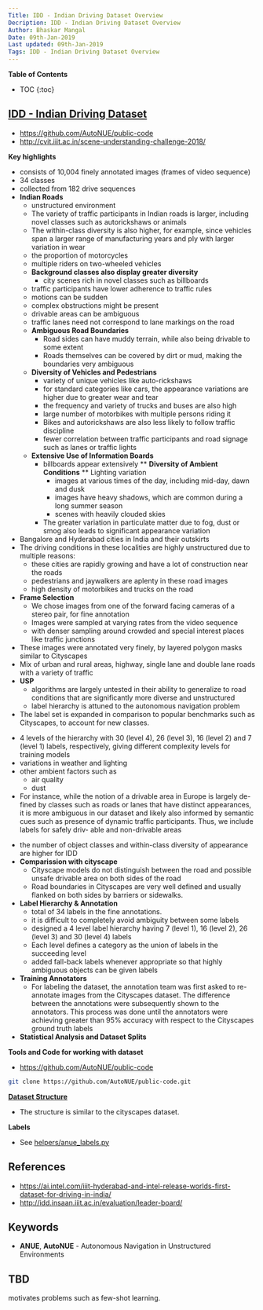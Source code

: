 ```yaml
---
Title: IDD - Indian Driving Dataset Overview
Decription: IDD - Indian Driving Dataset Overview
Author: Bhaskar Mangal
Date: 09th-Jan-2019
Last updated: 09th-Jan-2019
Tags: IDD - Indian Driving Dataset Overview
---
```


**Table of Contents**
* TOC
{:toc}


## **[IDD - Indian Driving Dataset](http://idd.insaan.iiit.ac.in/)**
* https://github.com/AutoNUE/public-code
* http://cvit.iiit.ac.in/scene-understanding-challenge-2018/


**Key highlights**
* consists of 10,004 finely annotated images (frames of video sequence)
* 34 classes
* collected from 182 drive sequences
* **Indian Roads**
  - unstructured environment
  - The variety of traffic participants in Indian roads is larger, including novel classes such as autorickshaws or animals
  - The within-class diversity is also higher, for example, since vehicles span a larger range of manufacturing years and ply with larger variation in wear
  - the proportion of motorcycles
  - multiple riders on two-wheeled vehicles
  - **Background classes also display greater diversity**
    + city scenes rich in novel classes such as billboards
  - traffic participants have lower adherence to traffic rules
  - motions can be sudden
  - complex obstructions might be present
  - drivable areas can be ambiguous
  - traffic lanes need not correspond to lane markings on the road
  - **Ambiguous Road Boundaries**
    + Road sides can have muddy terrain, while also being drivable to some extent
    + Roads themselves can be covered by dirt or mud, making the boundaries very ambiguous
  - **Diversity of Vehicles and Pedestrians**
    + variety of unique vehicles like auto-rickshaws
    + for standard categories like cars, the appearance variations are higher due to greater wear and tear
    + the frequency and variety of trucks and buses are also high
    + large number of motorbikes with multiple persons riding it
    + Bikes and autorickshaws are also less likely to follow traffic discipline
    + fewer correlation between traffic participants and road signage such as lanes or traffic lights
  + **Extensive Use of Information Boards**
    + billboards appear extensively
  ** **Diversity of Ambient Conditions**
    ** Lighting variation
      + images at various times of the day, including mid-day, dawn and dusk
      + images have heavy shadows, which are common during a long summer season
      + scenes with heavily clouded skies
    * The greater variation in particulate matter due to fog, dust or smog also leads to significant appearance variation 
* Bangalore and Hyderabad cities in India and their outskirts
* The driving conditions in these localities are highly unstructured due to multiple reasons:
  - these cities are rapidly growing and have a lot of construction near the roads
  - pedestrians and jaywalkers are aplenty in these road images
  - high density of motorbikes and trucks on the road
* **Frame Selection**
  * We chose images from one of the forward facing cameras of a stereo pair, for fine annotation
  * Images were sampled at varying rates from the video sequence
  * with denser sampling around crowded and special interest places like traffic junctions
* These images were annotated very finely, by layered polygon masks similar to Cityscapes 
* Mix of urban and rural areas, highway, single lane and double lane roads with a variety of traffic
* **USP**
  - algorithms are largely untested in their ability to generalize to road conditions that are significantly more diverse and unstructured
  - label hierarchy is attuned to the autonomous navigation problem
* The label set is expanded in comparison to popular benchmarks such as Cityscapes, to account for new classes.
+ 4 levels of the hierarchy with 30 (level 4), 26 (level 3), 16 (level 2) and 7 (level 1) labels, respectively, giving different complexity levels for training models
+ variations in weather and lighting
+ other ambient factors such as
  +  air quality
  +  dust
+ For instance, while the notion of a drivable area in Europe is largely de- fined by classes such as roads or lanes that have distinct appearances, it is more ambiguous in our dataset and likely also informed by semantic cues such as presence of dynamic traffic participants. Thus, we include labels for safely driv- able and non-drivable areas
* the number of object classes and within-class diversity of appearance are higher for IDD
* **Comparission with cityscape**
  * Cityscape models do not distinguish between the road and possible unsafe drivable area on both sides of the road
  * Road boundaries in Cityscapes are very well defined and usually flanked on both sides by barriers or sidewalks.
* **Label Hierarchy & Annotation**
  * total of 34 labels in the fine annotations.
  * it is difficult to completely avoid ambiguity between some labels
  * designed a 4 level label hierarchy having 7 (level 1), 16 (level 2), 26 (level 3) and 30 (level 4) labels
  * Each level defines a category as the union of labels in the succeeding level
  * added fall-back labels whenever appropriate so that highly ambiguous objects can be given labels
* **Training Annotators**
  * For labeling the dataset, the annotation team was first asked to re-annotate images from the Cityscapes dataset. The difference between the annotations were subsequently shown to the annotators. This process was done until the annotators were achieving greater than 95% accuracy with respect to the Cityscapes ground truth labels
* **Statistical Analysis and Dataset Splits**




**Tools and Code for working with dataset**
* https://github.com/AutoNUE/public-code
```bash
git clone https://github.com/AutoNUE/public-code.git
```


**[Dataset Structure](https://github.com/AutoNUE/public-code#dataset-structure)**
* The structure is similar to the cityscapes dataset.


**Labels**
* See [helpers/anue_labels.py](https://github.com/AutoNUE/public-code/blob/master/helpers/anue_labels.py)


## References
* https://ai.intel.com/iiit-hyderabad-and-intel-release-worlds-first-dataset-for-driving-in-india/
* http://idd.insaan.iiit.ac.in/evaluation/leader-board/


## Keywords
* **ANUE**, **AutoNUE** - Autonomous Navigation in Unstructured Environments


## TBD
motivates problems such as few-shot learning.

